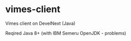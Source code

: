 # vimes-client
Vimes client on DevelNext (Java)

Reqired Java 8+ (with IBM Semeru OpenJDK - problems)
